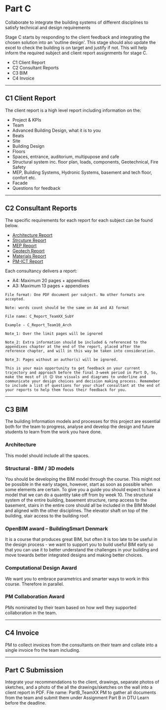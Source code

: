 # Part C

Collaborate to integrate the building systems of different disciplines to satisfy technical and design requirements 

Stage C starts by responding to the client feedback and integrating the chosen solution into an 'outline design'. This stage should also update the excel to check the building is on target and justify if not. This will help inform the required subject and client report assignments for stage C. 

* C1 Client Report
* C2 Consultant Reports
* C3 BIM
* C4 Invoice
<hr>

## C1 Client Report
The client report is a high level report including information on the:
* Project & KPIs
* Team
* Advanced Building Design, what it is to you
* Beats
* Site
* Building Design
* Floors
* Spaces, entrance, auditorium, multipupose and cafe
* Structural system inc. floor plan, loads, components, Geotechnical, Fire Safety
* MEP, Building Systems, Hydronic Systems, basement and tech floor, confort etc.
* Facade
* Questions for feedback
<hr>


## C2 Consultant Reports
The specific requirements for each report for each subject can be found below.

* [Architecture Report](/Subjects/Architecture#consultant-report)
* [Strcuture Report](/Subjects/Architecture#consultant-report)
* [MEP Report](/Subjects/Architecture#consultant-report)
* [Geotech Report](/Subjects/Geotech#consultant-report)
* [Materials Report](/Subjects/Materials#consultant-report)
* [PM-ICT Report](/Subjects/PM-ICT#consultant-report)

Each consultancy delivers a report:

* A4: Maximum 20 pages + appendixes
* A3: Maximum 13 pages + appendixes

```{note}
File format: One PDF document per subject. No other formats are accepted.

Note: words count should be the same on A4 and A3 format

File name: C_Report_TeamXX_SubY

Example - C_Report_Team10_Arch

Note_1: Over the limit pages will be ignored

Note_2: Extra information should be included & referenced to the appendixes chapter at the end of the report, placed after the reference chapter, and will in this way be taken into consideration.

Note_3: Pages without an author(s) will be ignored.
```

```{hint}
This is your main opportunity to get feedback on your current trajectory and approach before the final 3-week period in Part D, So, make the most of it 😊 Use visuals and diagrams to underline and communicate your design choices and decision making process. Rememeber to include a list of questions for your chief consultant at the end of your reports to help them focus their feedback for you.
```
<hr>

## C3 BIM 
The building Information models and processes for this project are essential both for the team to progress, analyse and develop the design and future students to learn from the work you have done.

### Architecture
This model should include all the spaces. 

### Structural - BIM / 3D models 

You should be developing the BIM model through the course. This might not be possible in the early stages, however, start as soon as possible when some elements are certain. To give you a guide you should expect to have a model that we can do a quantity take off from by week 10. The structural system of the entire building, basement structure, ramp access to the basement, stairs in the entire core should all be included in the BIM Model and aligned with the other disciplines. The elevator shaft on top of the building, stair access to the building roof. 

### OpenBIM award – BuildingSmart Denmark 
It is a course that produces great BIM, but often it is too late to be useful in the design process - we want to support you to build useful BIM early so that you can use it to better understand the challenges in your building and move towards better integrated designs and making better choices. 

### Computational Design Award
We want you to embrace parametrics and smarter ways to work in this course. Therefore in parallel. 

### PM Collaboration Award
PMs nominated by their team based on how well they supported collaboration in the team. 
<hr>

## C4 Invoice
PM to collect invoices from the consultants on their team and collate into a single invoice fro the team including.
<hr>

## Part C Submission
Integrate your recommendations to the client, drawings, separate photos of sketches, and a photo of the all the drawings/sketches on the wall into a client report in PDF. File name: PartB_TeamXX
PM to gather all documents from the team and submit them under Assignment Part B in DTU Learn before the deadline. 

